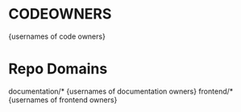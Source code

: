 # CODEOWNERS
<!--#TODO Who are the points of contact in your project who are responsible/accountable for the project? This can often be an engineering or design manager or leader, who may or may not be the primary maintainers of the project. List them by GitHub Username-->
{usernames of code owners}

# Repo Domains
<!--#TODO List out the various domains of the project or teams of owners for that domain (e.g. Frontend, Backend, Documentation)-->
documentation/* {usernames of documentation owners}
frontend/* {usernames of frontend owners}
